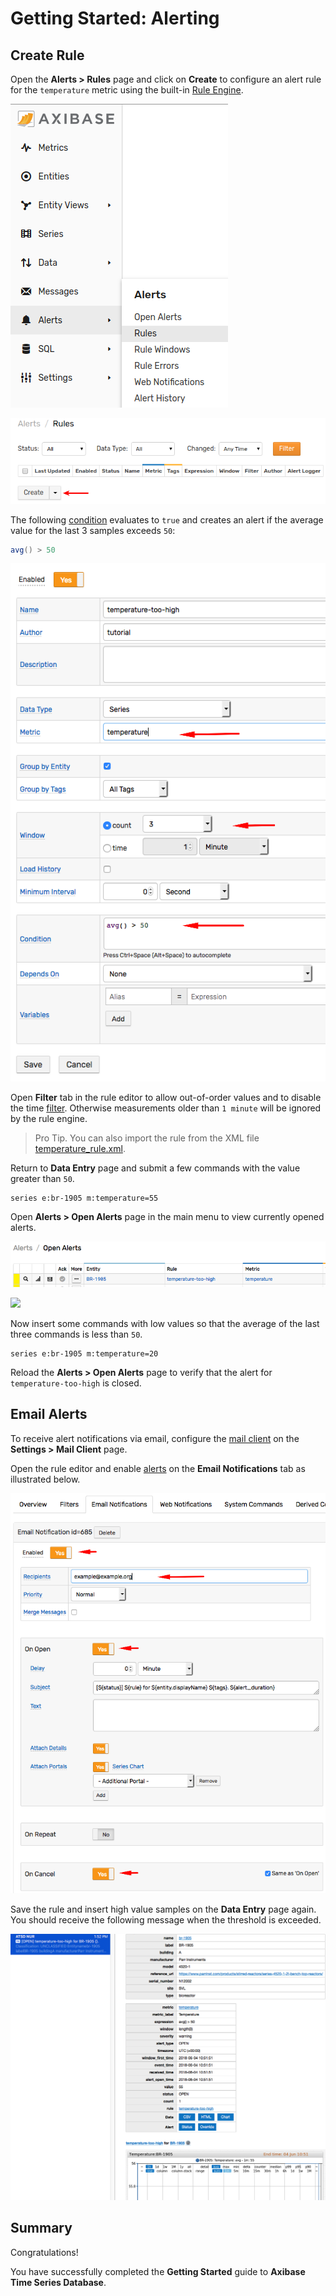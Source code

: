 # Getting Started: Alerting

## Create Rule

Open the **Alerts > Rules** page and click on **Create** to configure an alert rule for the `temperature` metric using the built-in [Rule Engine](../rule-engine).

![](./resources/getting-started-4_1.png)

![](./resources/getting-started-4_2.png)

The following [condition](/rule-engine/condition.md) evaluates to `true` and creates an alert if the average value for the last 3 samples exceeds `50`:

```java
avg() > 50
```

![](./resources/rule-overview.png)

Open **Filter** tab in the rule editor to allow out-of-order values and to disable the time [filter](../rule-engine/filters.md#date-filter). Otherwise measurements older than `1 minute` will be ignored by the rule engine.

> Pro Tip. You can also import the rule from the XML file [temperature_rule.xml](./resources/temperature_rule.xml).

Return to **Data Entry** page and submit a few commands with the value greater than `50`.

```ls
series e:br-1905 m:temperature=55
```

Open **Alerts > Open Alerts** page in the main menu to view currently opened alerts.

![](./resources/rule-open-alerts.png)

![](./resources/getting-started-4_7.png)

Now insert some commands with low values so that the average of the last three commands is less than `50`.

```ls
series e:br-1905 m:temperature=20
```

Reload the **Alerts > Open Alerts** page to verify that the alert for `temperature-too-high` is closed.

## Email Alerts

To receive alert notifications via email, configure the [mail client](../administration/mail-client.md) on the **Settings > Mail Client** page.

Open the rule editor and enable [alerts](../rule-engine/email.md) on the **Email Notifications** tab as illustrated below.

![](./resources/alert-email.png)

Save the rule and insert high value samples on the **Data Entry** page again. You should receive the following message when the threshold is exceeded.

![](./resources/alert-email-msg.png)

## Summary

Congratulations!

You have successfully completed the **Getting Started** guide to **Axibase Time Series Database**.